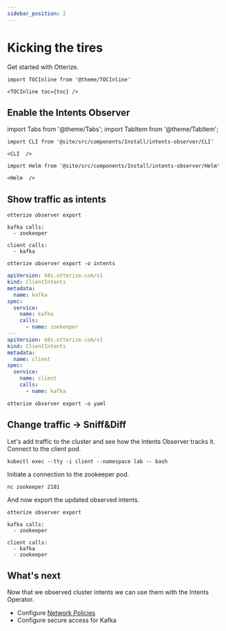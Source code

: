 ```yaml
---
sidebar_position: 2
---
```



# Kicking the tires

Get started with Otterize.

```mdx-code-block
import TOCInline from '@theme/TOCInline'

<TOCInline toc={toc} />
```


## Enable the Intents Observer
import Tabs from '@theme/Tabs';
import TabItem from '@theme/TabItem';

<Tabs>
  <TabItem value="cli" label="Otterize CLI" default>

```mdx-code-block
import CLI from '@site/src/components/Install/intents-observer/CLI'

<CLI  />
```

</TabItem>
  <TabItem value="helm" label="Helm">

```mdx-code-block
import Helm from '@site/src/components/Install/intents-observer/Helm'

<Helm  />
```

</TabItem>
</Tabs>

## Show traffic as intents

<Tabs>
  <TabItem value="plain" label="Plain" default>

```shell
otterize observer export
```
```shell
kafka calls:
  - zookeeper

client calls:
  - kafka
```

</TabItem>
  <TabItem value="intents" label="Intents" default>

```shell
otterize observer export -o intents
```
```yaml
apiVersion: k8s.otterize.com/v1
kind: ClientIntents
metadata:
  name: kafka
spec:
  service:
    name: kafka
    calls:
      - name: zookeeper
---
apiVersion: k8s.otterize.com/v1
kind: ClientIntents
metadata:
  name: client
spec:
  service:
    name: client
    calls:
      - name: kafka
```

</TabItem>
  <TabItem value="json" label="JSON">

```shell
otterize observer export -o yaml
```

</TabItem>
</Tabs>

## Change traffic -> Sniff&Diff
Let's add traffic to the cluster and see how the Intents Observer tracks it.
Connect to the client pod.
```shell
kubectl exec --tty -i client --namespace lab -- bash
```
Initiate a connection to the zookeeper pod.
```shell
nc zookeeper 2181
```
And now export the updated observed intents.
```shell
otterize observer export
```
```shell
kafka calls:
  - zookeeper

client calls:
  - kafka
  - zookeeper
```
## What's next
<!-- [Intents Operator](/documentation/intents-operator): -->
Now that we observed cluster intents we can use them with the Intents Operator.
- Configure [Network Policies](/documentation/getting-started/network-policies)
- Configure secure access for Kafka